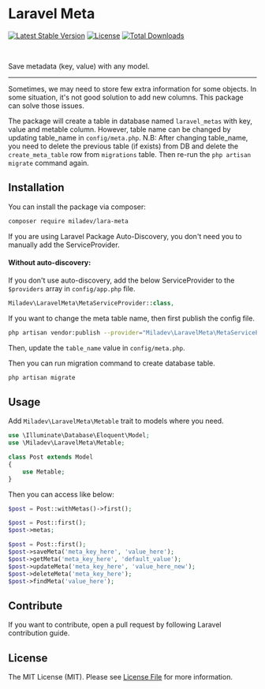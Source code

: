 # Laravel Meta

[![Latest Stable Version](https://poser.pugx.org/miladev/lara-meta/v)](//packagist.org/packages/miladev/lara-meta)
[![License](https://poser.pugx.org/miladev/lara-meta/license)](//packagist.org/packages/miladev/lara-meta)
[![Total Downloads](https://poser.pugx.org/miladev/lara-meta/downloads)](//packagist.org/packages/miladev/lara-meta)

<a href="https://github.com/miladev95/lara-meta/issues"><img src="https://img.shields.io/github/issues/miladev95/lara-meta.svg" alt=""></a>
<a href="https://github.com/miladev95/lara-meta/stargazers"><img src="https://img.shields.io/github/stars/miladev95/lara-meta.svg" alt=""></a>
<a href="https://github.com/miladev95/lara-meta/network"><img src="https://img.shields.io/github/forks/miladev95/lara-meta.svg" alt=""></a>

Save metadata (key, value) with any model.

---
Sometimes, we may need to store few extra information for some objects.
In some situation, it's not good solution to add new columns.
This package can solve those issues.

The package will create a table in database named `laravel_metas` with key, value and metable column.
However, table name can be changed by updating table_name in `config/meta.php`.
N.B: After changing table_name, you need to delete the previous table (if exists) from DB and delete the `create_meta_table` row from `migrations` table.
Then re-run the `php artisan migrate` command again.

## Installation

You can install the package via composer:

```bash
composer require miladev/lara-meta
```

If you are using Laravel Package Auto-Discovery, you don't need you to manually add the ServiceProvider.

#### Without auto-discovery:

If you don't use auto-discovery, add the below ServiceProvider to the `$providers` array in `config/app.php` file.

```php
Miladev\LaravelMeta\MetaServiceProvider::class,
```

If you want to change the meta table name, then first publish the config file.

```bash
php artisan vendor:publish --provider="Miladev\LaravelMeta\MetaServiceProvider"
```

Then, update the `table_name` value in `config/meta.php`.

Then you can run migration command to create database table.

```bash
php artisan migrate
```

## Usage

Add `Miladev\LaravelMeta\Metable` trait to models where you need.

```php
use \Illuminate\Database\Eloquent\Model;
use \Miladev\LaravelMeta\Metable;

class Post extends Model
{
    use Metable;
}
```

Then you can access like below:

```php
$post = Post::withMetas()->first();
```

```php
$post = Post::first();
$post->metas;
```

```php
$post = Post::first();
$post->saveMeta('meta_key_here', 'value_here');
$post->getMeta('meta_key_here', 'default_value');
$post->updateMeta('meta_key_here', 'value_here_new');
$post->deleteMeta('meta_key_here');
$post->findMeta('value_here');
```

## Contribute

If you want to contribute, open a pull request by following Laravel contribution guide.

## License

The MIT License (MIT). Please see [License File](LICENSE) for more information.
